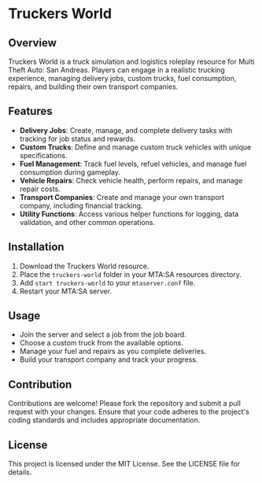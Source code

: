 # Truckers World

## Overview
Truckers World is a truck simulation and logistics roleplay resource for Multi Theft Auto: San Andreas. Players can engage in a realistic trucking experience, managing delivery jobs, custom trucks, fuel consumption, repairs, and building their own transport companies.

## Features
- **Delivery Jobs**: Create, manage, and complete delivery tasks with tracking for job status and rewards.
- **Custom Trucks**: Define and manage custom truck vehicles with unique specifications.
- **Fuel Management**: Track fuel levels, refuel vehicles, and manage fuel consumption during gameplay.
- **Vehicle Repairs**: Check vehicle health, perform repairs, and manage repair costs.
- **Transport Companies**: Create and manage your own transport company, including financial tracking.
- **Utility Functions**: Access various helper functions for logging, data validation, and other common operations.

## Installation
1. Download the Truckers World resource.
2. Place the `truckers-world` folder in your MTA:SA resources directory.
3. Add `start truckers-world` to your `mtaserver.conf` file.
4. Restart your MTA:SA server.

## Usage
- Join the server and select a job from the job board.
- Choose a custom truck from the available options.
- Manage your fuel and repairs as you complete deliveries.
- Build your transport company and track your progress.

## Contribution
Contributions are welcome! Please fork the repository and submit a pull request with your changes. Ensure that your code adheres to the project's coding standards and includes appropriate documentation.

## License
This project is licensed under the MIT License. See the LICENSE file for details.